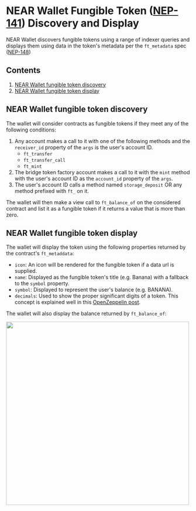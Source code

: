# NEAR Wallet Fungible Token ([NEP-141](https://nomicon.io/Standards/FungibleToken/Core.html)) Discovery and Display

NEAR Wallet discovers fungible tokens using a range of indexer queries and displays them using data in the token's metadata per the `ft_metadata` spec ([NEP-148](https://nomicon.io/Standards/FungibleToken/Metadata.html))

## Contents

1. [NEAR Wallet fungible token discovery](#NEAR-Wallet-fungible-token-discovery)
2. [NEAR Wallet fungible token display](#NEAR-Wallet-fungible-token-display)

## NEAR Wallet fungible token discovery

The wallet will consider contracts as fungible tokens if they meet any of the following conditions:

1. Any account makes a call to it with one of the following methods and the `receiver_id` property of the `args` is the user's account ID.
    - `ft_transfer`
    - `ft_transfer_call`
    - `ft_mint`
2. The bridge token factory account makes a call to it with the `mint` method with the user's account ID as the `account_id` property of the `args`.
3. The user's account ID calls a method named `storage_deposit` OR any method prefixed with `ft_` on it.

The wallet will then make a view call to `ft_balance_of` on the considered contract and list it as a fungible token if it returns a value that is more than zero.

## NEAR Wallet fungible token display

The wallet will display the token using the following properties returned by the contract's `ft_metaddata`:

-   `icon`: An icon will be rendered for the fungible token if a data url is supplied.
-   `name`: Displayed as the fungible token's title (e.g. Banana) with a fallback to the `symbol` property.
-   `symbol`: Displayed to represent the user's balance (e.g. BANANA).
-   `decimals`: Used to show the proper significant digits of a token. This concept is explained well in this [OpenZeppelin post](https://docs.openzeppelin.com/contracts/3.x/erc20#a-note-on-decimals).

The wallet will also display the balance returned by `ft_balance_of`:

<img src="./assets/fungible-token-display.png" width="500">
